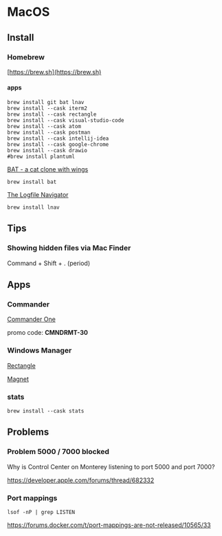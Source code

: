 # MacOS

## Install

### Homebrew

[https://brew.sh](https://brew.sh)

#### apps

```
brew install git bat lnav
brew install --cask iterm2
brew install --cask rectangle
brew install --cask visual-studio-code
brew install --cask atom
brew install --cask postman
brew install --cask intellij-idea
brew install --cask google-chrome
brew install --cask drawio
#brew install plantuml
```

[BAT - a cat clone with wings](https://github.com/sharkdp/bat)

```
brew install bat
```

[The Logfile Navigator](https://lnav.org/)

```
brew install lnav
```

## Tips

### Showing hidden files via Mac Finder

Command + Shift + . (period) 

## Apps

### Commander

[Commander One](https://mac.eltima.com/commander-one-purchase.html)

promo code: **CMNDRMT-30**

### Windows Manager

[Rectangle](https://rectangleapp.com/)

[Magnet](https://apps.apple.com/us/app/magnet/id441258766?mt=12)

### stats


```
brew install --cask stats
```



## Problems

### Problem 5000 / 7000 blocked

Why is Control Center on Monterey listening to port 5000 and port 7000?

https://developer.apple.com/forums/thread/682332

### Port mappings

```
lsof -nP | grep LISTEN
```

https://forums.docker.com/t/port-mappings-are-not-released/10565/33

